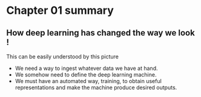 # Chapter 01 summary
## How deep learning has changed the way we look !
This can be easily understood by this picture


- We need a way to ingest whatever data we have at hand.
- We somehow need to define the deep learning machine.
- We must have an automated way, training, to obtain useful representations and make the machine produce desired outputs.
  